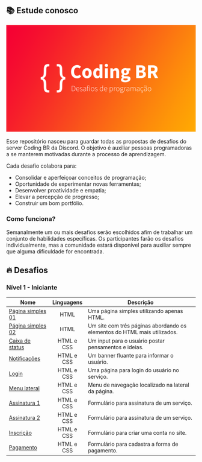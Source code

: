 ## :books: Estude conosco

![Banner Conding Br](./banner.png)

Esse repositório nasceu para guardar todas as propostas de desafios
do server Coding BR da Discord. O objetivo é auxiliar pessoas programadoras
a se manterem motivadas durante a processo de aprendizagem.

Cada desafio colabora para:

- Consolidar e aperfeiçoar conceitos de programação;
- Oportunidade de experimentar novas ferramentas;
- Desenvolver proatividade e empatia;
- Elevar a percepção de progresso;
- Construir um bom portfólio.

### Como funciona?
Semanalmente um ou mais desafios serão escolhidos afim de trabalhar um conjunto de habilidades específicas.
Os participantes farão os desafios individualmente, mas a comunidade estará disponível para auxiliar sempre
que alguma dificuldade for encontrada.

## :fire: Desafios

### Nível 1 - Iniciante
|       Nome      | Linguagens  | Descrição                                            |
|---------------|:------------:|------------------------------------------------------|
| [Página simples 01](https://imgur.com/YPaa20F) |    HTML    | Uma página simples utilizando apenas HTML.|
| [Página simples 02](https://imgur.com/a/kF8S2sQ) |    HTML    | Um site com três páginas abordando os elementos do HTML mais utilizados.|
| [Caixa de status](https://dribbble.com/shots/6249841-DailyUI-081-Status-Update/attachments) | HTML e CSS | Um input para o usuário postar pensamentos e ideias.|
| [Notificações](https://dribbble.com/shots/9837444-Toast-Messages-v2/attachments/1870332?mode=media) | HTML e CSS | Um banner fluante para informar o usuário.|
| [Login](https://dribbble.com/shots/14213751-Welcome-Back/attachments/5853344?mode=media) | HTML e CSS | Uma página para login do usuário no serviço.|
| [Menu lateral](https://dribbble.com/shots/14050603-Web-Navigation/attachments/5669216?mode=media) | HTML e CSS | Menu de navegação localizado na lateral da página.|
| [Assinatura 1](https://dribbble.com/shots/11008463-Select-billing-period/attachments/2601617?mode=media) | HTML e CSS | Formulário para assinatura de um serviço.|
| [Assinatura 2](https://dribbble.com/shots/6330556-Billing-Dashboard/attachments) | HTML e CSS | Formulário para assinatura de um serviço.|
| [Inscrição](https://dribbble.com/shots/14019613-Sign-up-form) | HTML e CSS | Formulário para criar uma conta no site.|
| [Pagamento](https://dribbble.com/shots/2336027-Email-Receipt-Day-017-dailyui) | HTML e CSS | Formulário para cadastra a forma de pagamento.|
